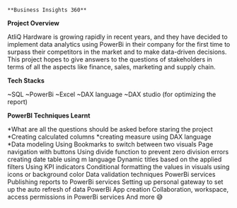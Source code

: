                                                                   **Business Insights 360**

**Project Overview**

AtliQ Hardware is growing rapidly in recent years, and they have decided to implement data analytics using PowerBi in their company for the first time to surpass their competitors in the market and to make data-driven decisions. This project hopes to give answers to the questions of stakeholders in terms of all the aspects like finance, sales, marketing and supply chain.

**Tech Stacks**

~SQL
~PowerBi 
~Excel
~DAX language
~DAX studio (for optimizing the report)

**PowerBI Techniques Learnt**

*What are all the questions should be asked before staring the project
*Creating calculated columns
*creating measure using DAX language
*Data modeling
Using Bookmarks to switch between two visuals
Page navigation with buttons
Using divide function to prevent zero division errors
creating date table using m language
Dynamic titles based on the applied filters
Using KPI indicators
Conditional formatting the values in visuals using icons or background color
Data validation techniques
PowerBi services
Publishing reports to PowerBi services
Setting up personal gateway to set up the auto refresh of data
PowerBi App creation
Collaboration, workspace, access permissions in PowerBi services
And more 😅
